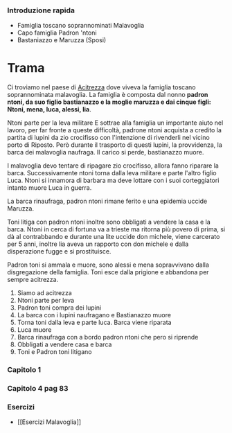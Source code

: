 ### Introduzione rapida
- Famiglia toscano soprannominati Malavoglia
- Capo famiglia Padron 'ntoni
- Bastaniazzo e Maruzza (Sposi)
# Trama

 Ci troviamo nel paese di <u>Acitrezza</u> dove viveva la famiglia toscano soprannominata malavoglia. La famiglia è composta dal nonno **padron ntoni, da suo figlio bastianazzo e la moglie maruzza e dai cinque figli: Ntoni, mena, luca, alessi, lia**. 
 
 Ntoni parte per la leva militare E sottrae alla famiglia un importante aiuto nel lavoro, per far fronte a queste difficoltà, padrone ntoni  acquista a credito la partita di lupini da zio crocifisso con l'intenzione di rivenderli nel vicino porto di Riposto. Però durante il trasporto di questi lupini, la provvidenza, la barca dei malavoglia naufraga. Il carico si perde, bastianazzo muore. 
 
 I malavoglia devo tentare di ripagare zio crocifisso, allora fanno riparare la barca. Successivamente ntoni torna dalla leva militare e parte l'altro figlio Luca. Ntoni si innamora di barbara ma deve lottare con i suoi corteggiatori intanto muore Luca in guerra. 
 
 La barca rinaufraga, padron ntoni rimane ferito e una epidemia uccide Maruzza.
 
 Toni litiga con padron ntoni inoltre sono obbligati a vendere la casa e la barca. Ntoni in cerca di fortuna va a trieste ma ritorna più povero di prima, si dà al contrabbando e durante una lite uccide don michele, viene carcerato per 5 anni, inoltre lia aveva un rapporto con don michele e dalla disperazione fugge e si prostituisce. 
 
 Padron toni si ammala e muore, sono alessi e mena sopravvivano dalla disgregazione della famiglia. Toni esce dalla prigione e abbandona per sempre acitrezza.

   1) Siamo ad acitrezza
   2) Ntoni parte per leva
   3) Padron toni compra dei lupini
   4) La barca con i lupini naufragano e Bastianazzo muore
   5) Torna toni dalla leva e parte luca. Barca viene riparata
   6) Luca muore
   7) Barca rinaufraga con a bordo padron ntoni che pero si riprende
   8) Obbligati a vendere casa e barca
   9) Toni e Padron toni litigano



### Capitolo 1 

### Capitolo 4 pag 83


### Esercizi
- [[Esercizi Malavoglia]]


